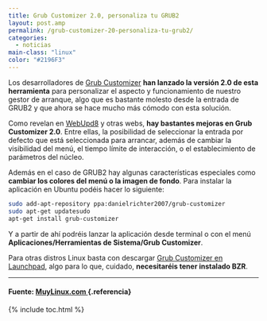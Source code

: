 ```yaml
---
title: Grub Customizer 2.0, personaliza tu GRUB2
layout: post.amp
permalink: /grub-customizer-20-personaliza-tu-grub2/
categories:
  - noticias
main-class: "linux"
color: "#2196F3"
---
```

Los desarrolladores de [Grub Customizer][1] **han lanzado la versión 2.0 de esta herramienta** para personalizar el aspecto y funcionamiento de nuestro gestor de arranque, algo que es bastante molesto desde la entrada de GRUB2 y que ahora se hace mucho más cómodo con esta solución.

<p style="text-align: center;">
<amp-img on="tap:lightbox1" role="button" tabindex="0" layout="responsive" title="Grub-customizer0" src="https://4.bp.blogspot.com/_IlK2pNFFgGM/TOpPJrxOdBI/AAAAAAAAAFk/RWhgQykL8wo/s1600/Grub-customizer0-500x321.jpg" alt="Grub customizer" />
</p>

Como revelan en [WebUpd8][2] y otras webs, **hay bastantes mejoras en Grub Customizer 2.0**. Entre ellas, la posibilidad de seleccionar la entrada por defecto que está seleccionada para arrancar, además de cambiar la visibilidad del menú, el tiempo límite de interacción, o el establecimiento de parámetros del núcleo.

Además en el caso de GRUB2 hay algunas características especiales como **cambiar los colores del menú o la imagen de fondo**. Para instalar la aplicación en Ubuntu podéis hacer lo siguiente:

```bash
sudo add-apt-repository ppa:danielrichter2007/grub-customizer
sudo apt-get updatesudo
apt-get install grub-customizer
```

Y a partir de ahí podréis lanzar la aplicación desde terminal o con el menú **Aplicaciones/Herramientas de Sistema/Grub Customizer**.

Para otras distros Linux basta con descargar [Grub Customizer en Launchpad][3], algo para lo que, cuidado, **necesitaréis tener instalado BZR**.

* * *

#### Fuente: <a href="http://www.muylinux.com/2010/11/22/grub-customizer-2-0-personaliza-tu-grub2" target="_blank"> MuyLinux.com </a> {.referencia}



 [1]: https://launchpad.net/grub-customizer
 [2]: http://www.webupd8.org/2010/11/grub-customizer-20-can-change-default.html
 [3]: https://code.launchpad.net/grub-customizer

{% include toc.html %}

